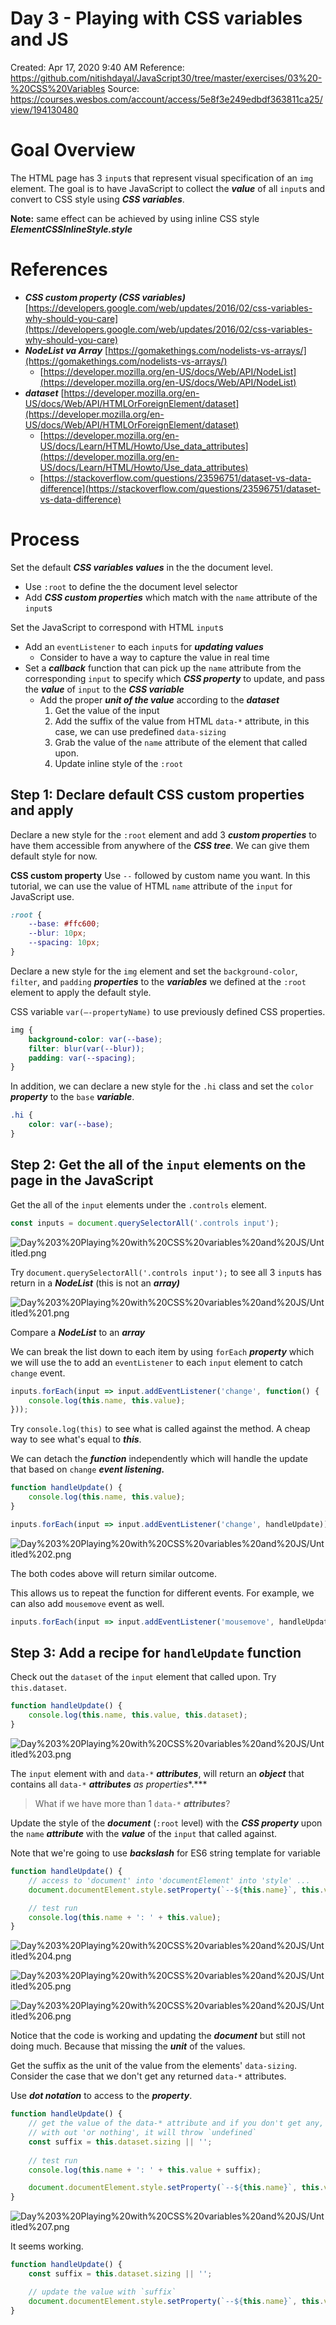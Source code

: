 # Day 3 - Playing with CSS variables and JS

Created: Apr 17, 2020 9:40 AM
Reference: https://github.com/nitishdayal/JavaScript30/tree/master/exercises/03%20-%20CSS%20Variables
Source: https://courses.wesbos.com/account/access/5e8f3e249edbdf363811ca25/view/194130480

# Goal Overview

The HTML page has 3 `input`s that represent visual specification of an `img` element. The goal is to have JavaScript to collect the ***value*** of all `input`s and convert to CSS style using ***CSS variables***.

**Note:** same effect can be achieved by using inline CSS style ***ElementCSSInlineStyle.style***

# References

- ***CSS custom property (CSS variables)*** [https://developers.google.com/web/updates/2016/02/css-variables-why-should-you-care](https://developers.google.com/web/updates/2016/02/css-variables-why-should-you-care)
- ***NodeList va Array*** [https://gomakethings.com/nodelists-vs-arrays/](https://gomakethings.com/nodelists-vs-arrays/)
    - [https://developer.mozilla.org/en-US/docs/Web/API/NodeList](https://developer.mozilla.org/en-US/docs/Web/API/NodeList)
- ***dataset*** [https://developer.mozilla.org/en-US/docs/Web/API/HTMLOrForeignElement/dataset](https://developer.mozilla.org/en-US/docs/Web/API/HTMLOrForeignElement/dataset)
    - [https://developer.mozilla.org/en-US/docs/Learn/HTML/Howto/Use_data_attributes](https://developer.mozilla.org/en-US/docs/Learn/HTML/Howto/Use_data_attributes)
    - [https://stackoverflow.com/questions/23596751/dataset-vs-data-difference](https://stackoverflow.com/questions/23596751/dataset-vs-data-difference)

# Process

Set the default ***CSS variables values*** in the the document level.

- Use `:root` to define the the document level selector
- Add ***CSS custom properties*** which match with the `name` attribute of the `input`s

Set the JavaScript to correspond with HTML `input`s

- Add an `eventListener` to each `input`s for ***updating values***
    - Consider to have a way to capture the value in real time
- Set a ***callback*** function that can pick up the `name` attribute from the corresponding `input` to specify which ***CSS property*** to update, and pass the ***value*** of `input` to the ***CSS variable***
    - Add the proper ***unit of the value*** according to the ***dataset***
        1. Get the value of the input
        2. Add the suffix of the value from HTML `data-*` attribute, in this case, we can use predefined `data-sizing`
        3. Grab the value of the `name` attribute of the element that called upon.
        4. Update inline style of the `:root`

## Step 1: Declare default CSS custom properties and apply

Declare a new style for the `:root` element and add 3 ***custom properties*** to have them accessible from anywhere of the ***CSS tree***. We can give them default style for now.

**CSS custom property**
Use `--` followed by custom name you want.
In this tutorial, we can use the value of HTML `name` attribute of the `input` for JavaScript use.

```css
:root {
	--base: #ffc600;
	--blur: 10px;
	--spacing: 10px;
}
```

Declare a new style for the `img` element and set the `background-color`, `filter`, and `padding` ***properties*** to the ***variables*** we defined at the `:root` element to apply the default style.

CSS variable
`var(—-propertyName)` to use previously defined CSS properties.

```css
img {
	background-color: var(--base);
	filter: blur(var(--blur));
	padding: var(--spacing);
}
```

In addition, we can declare a new style for the `.hi` class and set the `color` ***property*** to the `base`  ***variable***.

```css
.hi {
	color: var(--base);
}
```

## Step 2: Get the all of the `input` elements on the page in the JavaScript

Get the all of the `input` elements under the `.controls` element.

```jsx
const inputs = document.querySelectorAll('.controls input');
```

![Day%203%20Playing%20with%20CSS%20variables%20and%20JS/Untitled.png](Day%203%20Playing%20with%20CSS%20variables%20and%20JS/Untitled.png)

Try `document.querySelectorAll('.controls input');` to see all 3 `input`s has return in a ***NodeList*** (this is not an ***array)***

![Day%203%20Playing%20with%20CSS%20variables%20and%20JS/Untitled%201.png](Day%203%20Playing%20with%20CSS%20variables%20and%20JS/Untitled%201.png)

Compare a ***NodeList*** to an ***array***

We can break the list down to each item by using `forEach` ***property*** which we will use the to add an `eventListener` to each `input` element to catch `change` event.

```jsx
inputs.forEach(input => input.addEventListener('change', function() {
	console.log(this.name, this.value);
}));
```

Try `console.log(this)` to see what is called against the method. A cheap way to see what's equal to ***this***.

We can detach the ***function*** independently which will handle the update that based on `change` ***event listening.***

```jsx
function handleUpdate() {
	console.log(this.name, this.value);
}

inputs.forEach(input => input.addEventListener('change', handleUpdate));
```

![Day%203%20Playing%20with%20CSS%20variables%20and%20JS/Untitled%202.png](Day%203%20Playing%20with%20CSS%20variables%20and%20JS/Untitled%202.png)

The both codes above will return similar outcome.

This allows us to repeat the function for different events. For example, we can also add `mousemove` event as well.

```jsx
inputs.forEach(input => input.addEventListener('mousemove', handleUpdate));
```

## Step 3: Add a recipe for `handleUpdate` function

Check out the `dataset` of the `input` element that called upon. Try `this.dataset`.

```jsx
function handleUpdate() {
	console.log(this.name, this.value, this.dataset);
}
```

![Day%203%20Playing%20with%20CSS%20variables%20and%20JS/Untitled%203.png](Day%203%20Playing%20with%20CSS%20variables%20and%20JS/Untitled%203.png)

The `input` element with and `data-*` ***attributes***, will return an ***object*** that contains all `data-*` ***attributes** as properties**.***

> What if we have more than 1 `data-*` ***attributes***?

Update the style of the ***document*** (`:root` level) with the ***CSS property*** upon the `name` ***attribute*** with the ***value*** of the `input` that called against.

Note that we're going to use ***backslash***  for ES6 string template for variable

```jsx
function handleUpdate() {
	// access to 'document' into 'documentElement' into 'style' ...
	document.documentElement.style.setProperty(`--${this.name}`, this.value);

	// test run
	console.log(this.name + ': ' + this.value);
}
```

![Day%203%20Playing%20with%20CSS%20variables%20and%20JS/Untitled%204.png](Day%203%20Playing%20with%20CSS%20variables%20and%20JS/Untitled%204.png)

![Day%203%20Playing%20with%20CSS%20variables%20and%20JS/Untitled%205.png](Day%203%20Playing%20with%20CSS%20variables%20and%20JS/Untitled%205.png)

![Day%203%20Playing%20with%20CSS%20variables%20and%20JS/Untitled%206.png](Day%203%20Playing%20with%20CSS%20variables%20and%20JS/Untitled%206.png)

Notice that the code is working and updating the ***document*** but still not doing much. Because that missing the ***unit*** of the values.

Get the suffix as the unit of the value from the elements' `data-sizing`. Consider the case that we don't get any returned `data-*` attributes.

Use ***dot notation*** to access to the ***property***.

```jsx
function handleUpdate() {
	// get the value of the data-* attribute and if you don't get any, keep it empty (or nothing)
	// with out 'or nothing', it will throw `undefined`
	const suffix = this.dataset.sizing || '';
	
	// test run
	console.log(this.name + ': ' + this.value + suffix);

	document.documentElement.style.setProperty(`--${this.name}`, this.value);
}
```

![Day%203%20Playing%20with%20CSS%20variables%20and%20JS/Untitled%207.png](Day%203%20Playing%20with%20CSS%20variables%20and%20JS/Untitled%207.png)

It seems working.

```jsx
function handleUpdate() {
	const suffix = this.dataset.sizing || '';

	// update the value with `suffix`
	document.documentElement.style.setProperty(`--${this.name}`, this.value + suffix);
}
```
